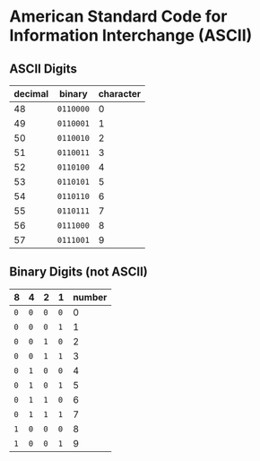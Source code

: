 # American Standard Code for Information Interchange (ASCII)

## ASCII Digits
| decimal   | binary    | character |
|---------- | --------- | --------- |
| 48        | `0110000` | 0         |
| 49        | `0110001` | 1         |
| 50        | `0110010` | 2         |
| 51        | `0110011` | 3         |
| 52        | `0110100` | 4         |
| 53        | `0110101` | 5         |
| 54        | `0110110` | 6         |
| 55        | `0110111` | 7         |
| 56        | `0111000` | 8         |
| 57        | `0111001` | 9         |

## Binary Digits (not ASCII)
| 8   | 4   | 2   | 1   | number |
| --- | --- | --- | --- | ------ |
| `0` | `0` | `0` | `0` | 0      |
| `0` | `0` | `0` | `1` | 1      |
| `0` | `0` | `1` | `0` | 2      |
| `0` | `0` | `1` | `1` | 3      |
| `0` | `1` | `0` | `0` | 4      |
| `0` | `1` | `0` | `1` | 5      |
| `0` | `1` | `1` | `0` | 6      |
| `0` | `1` | `1` | `1` | 7      |
| `1` | `0` | `0` | `0` | 8      |
| `1` | `0` | `0` | `1` | 9      |

